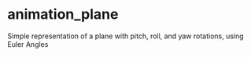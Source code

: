 # animation_plane
Simple representation of a plane with pitch, roll, and yaw rotations, using Euler Angles 
